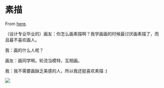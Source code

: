# 素描

From [here](https://yinwang1.substack.com/p/drawing).

（设计专业毕业的）画友：你怎么画素描啊？我学画画的时候最讨厌画素描了，而且最不喜欢画人。

我：画的什么人呢？

画友：画同学啊。轮流当模特，互相画。

我：我不需要画缺乏美感的人，所以我还挺喜欢素描 :)

![](https://substackcdn.com/image/fetch/w_1456,c_limit,f_auto,q_auto:good,fl_progressive:steep/https%3A%2F%2Fbucketeer-e05bbc84-baa3-437e-9518-adb32be77984.s3.amazonaws.com%2Fpublic%2Fimages%2F39da3186-5a5f-45f0-9c96-0db304147290_3024x4032.jpeg)
